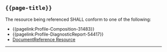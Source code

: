 ## <code>{{page-title}}</code>

The resource being referenced SHALL conform to one of the following:

- {{pagelink:Profile-Composition-31483}}
- {{pagelink:Profile-DiagnosticReport-54417}}
- <a href="https://hl7.org/fhir/R4/DocumentReference.html">DocumentReference Resource</a>

---

